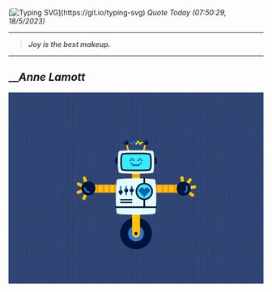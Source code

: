 [![Typing SVG](https://readme-typing-svg.herokuapp.com?font=Press+Start+2P&color=C2F784&size=35&width=900&height=100&lines=Hello+World%2C+I'm+Hung+!)](https://git.io/typing-svg) 
_Quote Today (07:50:29, 18/5/2023)_
___
>**_Joy is the best makeup._**
___

## __**_Anne Lamott_**

![RobotDance](src/assets/images/robot-dancing-dribble.gif?style=center)
